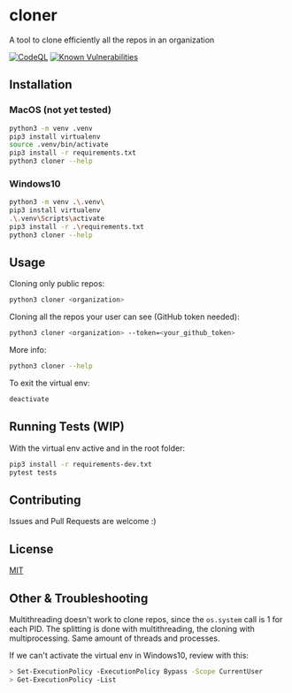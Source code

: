 # cloner

A tool to clone efficiently all the repos in an organization

[![CodeQL](https://github.com/w0rmr1d3r/cloner/actions/workflows/codeql-analysis.yml/badge.svg?branch=master)](https://github.com/w0rmr1d3r/cloner/actions/workflows/codeql-analysis.yml)
[![Known Vulnerabilities](https://snyk.io/test/github/w0rmr1d3r/cloner/badge.svg)](https://snyk.io/test/github/w0rmr1d3r/cloner)


## Installation

### MacOS (not yet tested)

```bash
python3 -m venv .venv
pip3 install virtualenv
source .venv/bin/activate
pip3 install -r requirements.txt
python3 cloner --help
```

### Windows10

```bash
python3 -m venv .\.venv\
pip3 install virtualenv
.\.venv\Scripts\activate
pip3 install -r .\requirements.txt
python3 cloner --help
```

## Usage

Cloning only public repos:

```bash
python3 cloner <organization>
```

Cloning all the repos your user can see (GitHub token needed):

```bash
python3 cloner <organization> --token=<your_github_token>
```

More info:

```bash
python3 cloner --help
```

To exit the virtual env:

```bash
deactivate
```

## Running Tests (WIP)

With the virtual env active and in the root folder:

```bash
pip3 install -r requirements-dev.txt
pytest tests
```

## Contributing

Issues and Pull Requests are welcome :)

## License

[MIT](https://github.com/w0rmr1d3r/cloner/blob/master/LICENSE)

## Other & Troubleshooting

Multithreading doesn't work to clone repos, since the `os.system` call is 1 for each PID. The splitting is done with
multithreading, the cloning with multiprocessing. Same amount of threads and processes.

If we can't activate the virtual env in Windows10, review with this:

```bash
> Set-ExecutionPolicy -ExecutionPolicy Bypass -Scope CurrentUser
> Get-ExecutionPolicy -List
```
